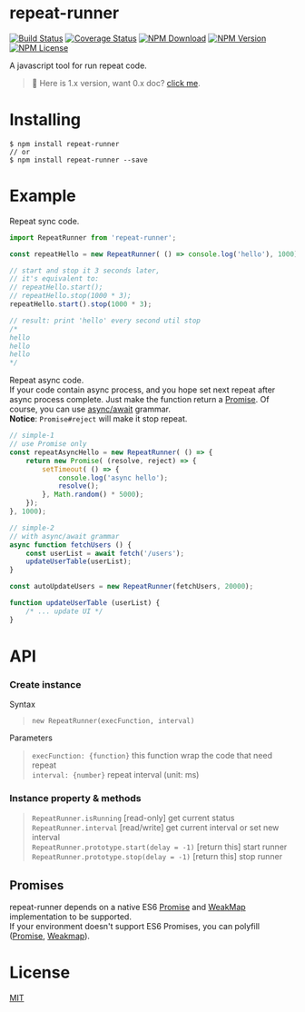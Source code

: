# repeat-runner

[![Build Status](https://img.shields.io/circleci/project/huanguolin/repeat-runner/master.svg)](https://circleci.com/gh/huanguolin/repeat-runner)
[![Coverage Status](https://img.shields.io/codecov/c/github/Huanguolin/repeat-runner/master.svg)](https://codecov.io/github/Huanguolin/repeat-runner?branch=master)
[![NPM Download](https://img.shields.io/npm/dt/repeat-runner.svg?style=flat)](https://www.npmjs.org/package/repeat-runner)
[![NPM Version](https://img.shields.io/npm/v/repeat-runner.svg?style=flat)](https://www.npmjs.org/package/repeat-runner)
[![NPM License](https://img.shields.io/npm/l/repeat-runner.svg?style=flat)](https://www.npmjs.org/package/repeat-runner)

A javascript tool for run repeat code. 

> 📌 Here is 1.x version, want 0.x doc? [click me](https://github.com/huanguolin/repeat-runner/tree/0.x).


# Installing 

```shell
$ npm install repeat-runner
// or
$ npm install repeat-runner --save
```



# Example

Repeat sync code.
```js
import RepeatRunner from 'repeat-runner';

const repeatHello = new RepeatRunner( () => console.log('hello'), 1000);

// start and stop it 3 seconds later, 
// it's equivalent to:
// repeatHello.start();
// repeatHello.stop(1000 * 3);
repeatHello.start().stop(1000 * 3);

// result: print 'hello' every second util stop 
/*
hello
hello
hello
*/
```

Repeat async code.   
If your code contain async process, and you hope set next repeat after async process complete.
Just make the function return a [Promise](https://developer.mozilla.org/en-US/docs/Web/JavaScript/Reference/Global_Objects/Promise).
Of course, you can use [async/await](https://developer.mozilla.org/en-US/docs/Web/JavaScript/Reference/Statements/async_function) grammar.    
**Notice**: `Promise#reject` will make it stop repeat.

```js
// simple-1
// use Promise only
const repeatAsyncHello = new RepeatRunner( () => {
    return new Promise( (resolve, reject) => {
        setTimeout( () => {
            console.log('async hello');
            resolve();
        }, Math.random() * 5000);
    });
}, 1000);

// simple-2
// with async/await grammar
async function fetchUsers () {
    const userList = await fetch('/users');
    updateUserTable(userList);
}

const autoUpdateUsers = new RepeatRunner(fetchUsers, 20000);

function updateUserTable (userList) {
    /* ... update UI */
}
```



# API

### Create instance  

Syntax
> `new RepeatRunner(execFunction, interval)`   

Parameters
> `execFunction: {function}` this function wrap the code that need repeat  
> `interval: {number}` repeat interval (unit: ms)

### Instance property & methods

> `RepeatRunner.isRunning` [read-only] get current status    
> `RepeatRunner.interval` [read/write] get current interval or set new interval    
> `RepeatRunner.prototype.start(delay = -1)` [return this] start runner  
> `RepeatRunner.prototype.stop(delay = -1)` [return this] stop runner   



## Promises

repeat-runner depends on a native ES6 [Promise](http://es6-features.org/#PromiseUsage) and [WeakMap](http://es6-features.org/#WeakLinkDataStructures) implementation to be supported.   
If your environment doesn't support ES6 Promises, you can polyfill ([Promise](https://github.com/jakearchibald/es6-promise), [Weakmap](https://github.com/Polymer/WeakMap)).



# License
[MIT](https://opensource.org/licenses/MIT) 